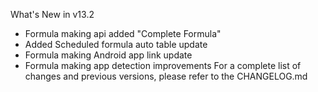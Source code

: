 What's New in v13.2
- Formula making api added "Complete Formula"
- Added Scheduled formula auto table update
- Formula making Android app link update
- Formula making app detection improvements
For a complete list of changes and previous versions, please refer to the CHANGELOG.md